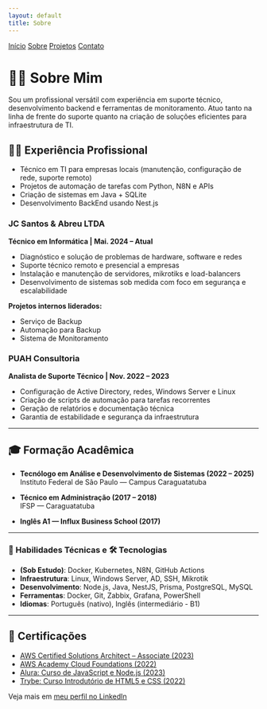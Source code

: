```yaml
---
layout: default
title: Sobre
---
```


<nav class="navbar">
  <a href="/RaulAnselmoPortfolio/">Início</a>
  <a href="/RaulAnselmoPortfolio/sobre">Sobre</a>
  <a href="/RaulAnselmoPortfolio/projetos">Projetos</a>
  <a href="/RaulAnselmoPortfolio/contato">Contato</a>
</nav>


# 👨‍💻 Sobre Mim

Sou um profissional versátil com experiência em suporte técnico, desenvolvimento backend e ferramentas de monitoramento. Atuo tanto na linha de frente do suporte quanto na criação de soluções eficientes para infraestrutura de TI.

## 🧑‍💼 Experiência Profissional

- Técnico em TI para empresas locais (manutenção, configuração de rede, suporte remoto)
- Projetos de automação de tarefas com Python, N8N e APIs
- Criação de sistemas em Java + SQLite
- Desenvolvimento BackEnd usando Nest.js

### JC Santos & Abreu LTDA  
**Técnico em Informática | Mai. 2024 – Atual**

- Diagnóstico e solução de problemas de hardware, software e redes
- Suporte técnico remoto e presencial a empresas
- Instalação e manutenção de servidores, mikrotiks e load-balancers
- Desenvolvimento de sistemas sob medida com foco em segurança e escalabilidade

**Projetos internos liderados:**
- Serviço de Backup
- Automação para Backup
- Sistema de Monitoramento

### PUAH Consultoria  
**Analista de Suporte Técnico | Nov. 2022 – 2023**

- Configuração de Active Directory, redes, Windows Server e Linux
- Criação de scripts de automação para tarefas recorrentes
- Geração de relatórios e documentação técnica
- Garantia de estabilidade e segurança da infraestrutura


---

## 🎓 Formação Acadêmica

- **Tecnólogo em Análise e Desenvolvimento de Sistemas (2022 – 2025)**  
  Instituto Federal de São Paulo — Campus Caraguatatuba

- **Técnico em Administração (2017 – 2018)**  
  IFSP — Caraguatatuba

- **Inglês A1 — Influx Business School (2017)**

---

### 📌 Habilidades Técnicas e 🛠️ Tecnologias

- **(Sob Estudo)**: Docker, Kubernetes, N8N, GitHub Actions 
- **Infraestrutura**: Linux, Windows Server, AD, SSH, Mikrotik
- **Desenvolvimento**: Node.js, Java, NestJS, Prisma, PostgreSQL, MySQL
- **Ferramentas**: Docker, Git, Zabbix, Grafana, PowerShell
- **Idiomas**: Português (nativo), Inglês (intermediário - B1)

---

## 📜 Certificações

- [AWS Certified Solutions Architect – Associate (2023)](https://www.credly.com/badges/ee4e6b18-56f0-41bf-a982-b6e02a6a4277/linked_in_profile)
- [AWS Academy Cloud Foundations (2022)](https://www.credly.com/badges/6eb36541-fb44-40d1-a4ac-4261e9f3f262/linked_in_profile)
- [Alura: Curso de JavaScript e Node.js (2023)](https://cursos.alura.com.br/user/raul-santos9/fullCertificate/5adcee856c133850e84d3db33f07f02d)
- [Trybe: Curso Introdutório de HTML5 e CSS (2022)](https://smartcerts.co/certificate/wyprlvby)

Veja mais em [meu perfil no LinkedIn](https://www.linkedin.com/in/raul-anselmo/)